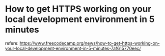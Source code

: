 # How to get HTTPS working on your local development environment in 5 minutes
refere: https://www.freecodecamp.org/news/how-to-get-https-working-on-your-local-development-environment-in-5-minutes-7af615770eec/
